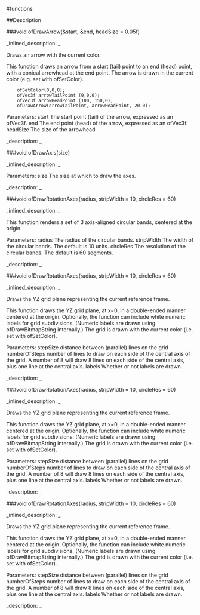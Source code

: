 #functions


<!--
_visible: True_
_advanced: False_
-->

##Description






<!----------------------------------------------------------------------------->

###void ofDrawArrow(&start, &end, headSize = 0.05f)

<!--
_syntax: ofDrawArrow(&start, &end, headSize = 0.05f)_
_name: ofDrawArrow_
_returns: void_
_returns_description: _
_parameters: const ofVec3f &start, const ofVec3f &end, float headSize=0.05f_
_version_started: _
_version_deprecated: _
_summary: _
_constant: False_
_static: False_
_visible: True_
_advanced: False_
-->

_inlined_description: _

Draws an arrow with the current color.

This function draws an arrow from a start (tail) point to an end (head)
point, with a conical arrowhead at the end point. The arrow is drawn in the
current color (e.g. set with ofSetColor).

~~~~{.cpp}
    ofSetColor(0,0,0);
    ofVec3f arrowTailPoint (0,0,0);
    ofVec3f arrowHeadPoint (100, 150,0);
    ofDrawArrow(arrowTailPoint, arrowHeadPoint, 20.0);
~~~~


Parameters:
start The start point (tail) of the arrow, expressed as an ofVec3f.
end The end point (head) of the arrow, expressed as an ofVec3f.
headSize The size of the arrowhead.





_description: _







<!----------------------------------------------------------------------------->

###void ofDrawAxis(size)

<!--
_syntax: ofDrawAxis(size)_
_name: ofDrawAxis_
_returns: void_
_returns_description: _
_parameters: float size_
_version_started: _
_version_deprecated: _
_summary: _
_constant: False_
_static: False_
_visible: True_
_advanced: False_
-->

_inlined_description: _

Parameters:
size The size at which to draw the axes.





_description: _







<!----------------------------------------------------------------------------->

###void ofDrawRotationAxes(radius, stripWidth = 10, circleRes = 60)

<!--
_syntax: ofDrawRotationAxes(radius, stripWidth = 10, circleRes = 60)_
_name: ofDrawRotationAxes_
_returns: void_
_returns_description: _
_parameters: float radius, float stripWidth, int circleRes=60_
_version_started: _
_version_deprecated: _
_summary: _
_constant: False_
_static: False_
_visible: True_
_advanced: False_
-->

_inlined_description: _

This function renders a set of 3 axis-aligned circular bands, centered at the origin.


Parameters:
radius The radius of the circular bands.
stripWidth The width of the circular bands. The default is 10 units.
circleRes The resolution of the circular bands. The default is 60 segments.





_description: _







<!----------------------------------------------------------------------------->

###void ofDrawRotationAxes(radius, stripWidth = 10, circleRes = 60)

<!--
_syntax: ofDrawRotationAxes(radius, stripWidth = 10, circleRes = 60)_
_name: ofDrawRotationAxes_
_returns: void_
_returns_description: _
_parameters: float radius, float stripWidth, int circleRes=60_
_version_started: _
_version_deprecated: _
_summary: _
_constant: False_
_static: False_
_visible: True_
_advanced: False_
-->

_inlined_description: _

Draws the YZ grid plane representing the current reference frame.

This function draws the YZ grid plane, at x=0, in a double-ended manner
centered at the origin. Optionally, the function can include white numeric
labels for grid subdivisions. (Numeric labels are drawn using
ofDrawBitmapString internally.) The grid is drawn with the current color
(i.e. set with ofSetColor).


Parameters:
stepSize distance between (parallel) lines on the grid
numberOfSteps number of lines to draw on each side of the central axis of the grid. A number of 8 will draw 8 lines on each side of the central axis, plus one line at the central axis.
labels Whether or not labels are drawn.





_description: _







<!----------------------------------------------------------------------------->

###void ofDrawRotationAxes(radius, stripWidth = 10, circleRes = 60)

<!--
_syntax: ofDrawRotationAxes(radius, stripWidth = 10, circleRes = 60)_
_name: ofDrawRotationAxes_
_returns: void_
_returns_description: _
_parameters: float radius, float stripWidth, int circleRes=60_
_version_started: _
_version_deprecated: _
_summary: _
_constant: False_
_static: False_
_visible: True_
_advanced: False_
-->

_inlined_description: _

Draws the YZ grid plane representing the current reference frame.

This function draws the YZ grid plane, at x=0, in a double-ended manner
centered at the origin. Optionally, the function can include white numeric
labels for grid subdivisions. (Numeric labels are drawn using
ofDrawBitmapString internally.) The grid is drawn with the current color
(i.e. set with ofSetColor).


Parameters:
stepSize distance between (parallel) lines on the grid
numberOfSteps number of lines to draw on each side of the central axis of the grid. A number of 8 will draw 8 lines on each side of the central axis, plus one line at the central axis.
labels Whether or not labels are drawn.





_description: _







<!----------------------------------------------------------------------------->

###void ofDrawRotationAxes(radius, stripWidth = 10, circleRes = 60)

<!--
_syntax: ofDrawRotationAxes(radius, stripWidth = 10, circleRes = 60)_
_name: ofDrawRotationAxes_
_returns: void_
_returns_description: _
_parameters: float radius, float stripWidth, int circleRes=60_
_version_started: _
_version_deprecated: _
_summary: _
_constant: False_
_static: False_
_visible: True_
_advanced: False_
-->

_inlined_description: _

Draws the YZ grid plane representing the current reference frame.

This function draws the YZ grid plane, at x=0, in a double-ended manner
centered at the origin. Optionally, the function can include white numeric
labels for grid subdivisions. (Numeric labels are drawn using
ofDrawBitmapString internally.) The grid is drawn with the current color
(i.e. set with ofSetColor).


Parameters:
stepSize distance between (parallel) lines on the grid
numberOfSteps number of lines to draw on each side of the central axis of the grid. A number of 8 will draw 8 lines on each side of the central axis, plus one line at the central axis.
labels Whether or not labels are drawn.





_description: _







<!----------------------------------------------------------------------------->

